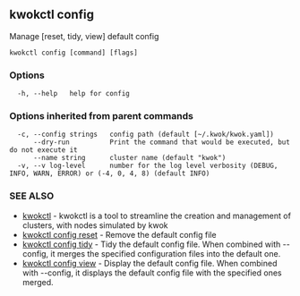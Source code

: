 ## kwokctl config

Manage [reset, tidy, view] default config

```
kwokctl config [command] [flags]
```

### Options

```
  -h, --help   help for config
```

### Options inherited from parent commands

```
  -c, --config strings   config path (default [~/.kwok/kwok.yaml])
      --dry-run          Print the command that would be executed, but do not execute it
      --name string      cluster name (default "kwok")
  -v, --v log-level      number for the log level verbosity (DEBUG, INFO, WARN, ERROR) or (-4, 0, 4, 8) (default INFO)
```

### SEE ALSO

* [kwokctl](kwokctl.md)	 - kwokctl is a tool to streamline the creation and management of clusters, with nodes simulated by kwok
* [kwokctl config reset](kwokctl_config_reset.md)	 - Remove the default config file
* [kwokctl config tidy](kwokctl_config_tidy.md)	 - Tidy the default config file. When combined with --config, it merges the specified configuration files into the default one.
* [kwokctl config view](kwokctl_config_view.md)	 - Display the default config file. When combined with --config, it displays the default config file with the specified ones merged.

